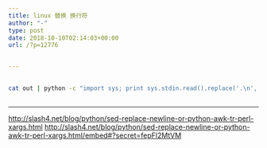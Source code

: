 ```yaml
---
title: linux 替换 换行符
author: "-"
type: post
date: 2018-10-10T02:14:03+00:00
url: /?p=12776


---
```

```bash
  
cat out | python -c "import sys; print sys.stdin.read().replace('.\n','.')"
  
```

---

http://slash4.net/blog/python/sed-replace-newline-or-python-awk-tr-perl-xargs.html
http://slash4.net/blog/python/sed-replace-newline-or-python-awk-tr-perl-xargs.html/embed#?secret=fepFl2MtVM

